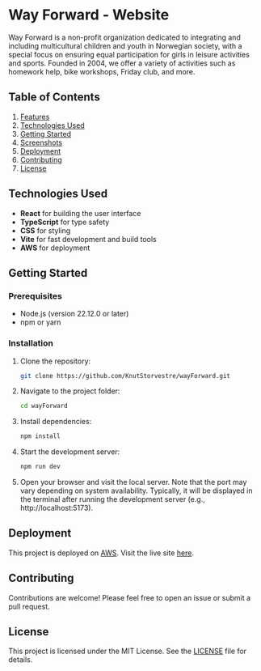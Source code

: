 # Way Forward - Website
Way Forward is a non-profit organization dedicated to integrating and including multicultural children and youth in Norwegian society, with a special focus on ensuring equal participation for girls in leisure activities and sports. Founded in 2004, we offer a variety of activities such as homework help, bike workshops, Friday club, and more.
## Table of Contents
1. [Features](#features)
2. [Technologies Used](#technologies-used)
3. [Getting Started](#getting-started)
4. [Screenshots](#screenshots)
5. [Deployment](#deployment)
6. [Contributing](#contributing)
7. [License](#license)



## Technologies Used
- **React** for building the user interface
- **TypeScript** for type safety
- **CSS** for styling
- **Vite** for fast development and build tools
- **AWS** for deployment

## Getting Started

### Prerequisites
- Node.js (version 22.12.0 or later)
- npm or yarn

### Installation
1. Clone the repository:

   ```bash
   git clone https://github.com/KnutStorvestre/wayForward.git
   ```

2. Navigate to the project folder:

   ```bash
   cd wayForward
   ```

3. Install dependencies:

   ```bash
   npm install
   ```

4. Start the development server:

   ```bash
   npm run dev
   ```
5. Open your browser and visit the local server. Note that the port may vary depending on system availability. Typically, it will be displayed in the terminal after running the development server (e.g., http://localhost:5173).


## Deployment
This project is deployed on [AWS](https://aws.amazon.com/). Visit the live site [here](https://www.wayforward.no/).

## Contributing
Contributions are welcome! Please feel free to open an issue or submit a pull request.

## License
This project is licensed under the MIT License. See the [LICENSE](LICENSE) file for details.